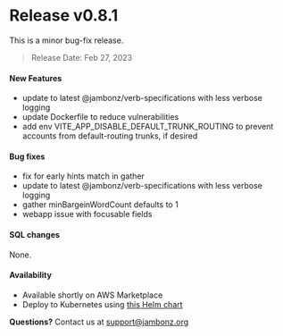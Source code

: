 # Release v0.8.1
This is a minor bug-fix release.
> Release Date: Feb 27, 2023

#### New Features
- update to latest @jambonz/verb-specifications with less verbose logging
- update Dockerfile to reduce vulnerabilities
- add env VITE_APP_DISABLE_DEFAULT_TRUNK_ROUTING to prevent accounts from default-routing trunks, if desired

#### Bug fixes
- fix for early hints match in gather
- update to latest @jambonz/verb-specifications with less verbose logging
- gather minBargeinWordCount defaults to 1
- webapp issue with focusable fields

#### SQL changes
None.

#### Availability
- Available shortly on AWS Marketplace
- Deploy to Kubernetes using [this Helm chart](https://github.com/jambonz/helm-charts)

**Questions?** Contact us at <a href="mailto:support@jambonz.org">support@jambonz.org</a>